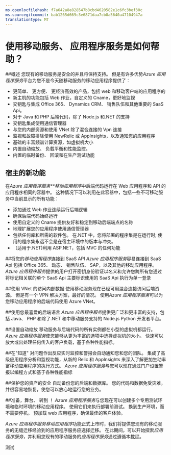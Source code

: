 ```yaml
---
ms.openlocfilehash: f7a642a8e828547b8cbd4620582e1c6fc3bef30c
ms.sourcegitcommit: bab1265d669c3e6871daa7cb8a5640a47104947a
translationtype: MT
---
```

<properties
    pageTitle="使用移动服务、 应用程序服务是如何帮助？"
    description="了解哪些优点 does 应用程序服务将向您现有的移动服务项目。"
    services="app-service\mobile"
    documentationCenter="ios"
    authors="kirillg"
    manager="dwrede"
    editor=""/>

<tags
    ms.service="app-service-mobile"
    ms.workload="mobile"
    ms.tgt_pltfrm="mobile-multiple"
    ms.devlang="na"
    ms.topic="article"
    ms.date="08/05/2015"
    ms.author="kirillg"/>

# <a name="getting-started"> </a>使用移动服务、 应用程序服务是如何帮助？

##概述
您现有的移动服务是安全的并且将保持支持。 但是有许多优势*Azure 应用程序服务*平台为您不是今天随移动服务的移动应用程序提供了︰  

- 更简单、 更方便、 更经济高效的产品，包括 web 和移动客户端的应用程序的
- 新主机的功能包括 Web 作业，自定义的 Cname，更好地监视
- 交钥匙与集成 Office 365、 Dynamics CRM、 销售队伍和其他重要的 SaaS Api。
- 对于 Java 和 PHP 后端代码，除了 Node.js 和.NET 的支持
- 交钥匙集成使用通信管理器
- 与您的内部资源和使用 VNet 除了混合连接的 Vpn 连接
- 监视和故障排除使用 NewRelic 或 AppInsights，以及通知您的应用程序
- 基础的丰富频谱计算资源，如虚拟机大小
- 内置自动缩放、 负载平衡和性能监控。
- 内置的临时备份、 回滚和在生产测试功能

## 宿主的新功能
在*Azure 应用程序服务**移动应用程序*中后端代码运行在 Web 应用程序和 API 的应用程序相同的容器中。 这种情况下可以利用在此容器中，包括一些不可移动服务中当前显示的所有功能︰

- 添加通过 Web 作业连续运行后端逻辑
- 确保后端代码始终运行
- 使用自定义的 Cname 提供友好和稳定到移动后端端点的名称
- 地理扩展您的应用程序使用通信管理器
- 包括任何库和所需的软件包。 在.NET 中，您将部署的程序集是在运行时; 使用的程序集永远不会是在宿主环境中的版本与冲突。
- （适用于.NET)利用 ASP.NET，包括 MVC 的任何功能


##将您的*移动应用程序*连接到 SaaS API
*Azure 应用程序服务*容易连接到 SaaS Api 包括 Office 365、 动态、 销售队伍、 SAP，以及其他的移动应用程序。 *Azure 应用程序服务*提供的用户打开密钥身份验证以名义和允许您跨所有您通过将标记相关联的单个 SaaS Api 主要标识使用的 SaaS Api 执行为单一登录

##使用 VNet 的访问内部数据
使用移动服务现在已经可用混合连接访问后端资源。 但是有一个 VPN 解决方案，最好的情况。 使用*Azure 应用程序服务*可以为您移动应用程序的后端代码使用 Azure VNet。

##使用您最喜爱的后端语言
*Azure 应用程序服务*提供更广泛和更丰富的支持，包括 Java、 PHP 和除了.NET 和中移动服务支持的 Node.js Python 开发者平台。

##设置自动缩放
移动服务与后端代码的所有实例都在小型的虚拟机都运行。 *Azure 应用程序服务*使您能够从更为丰富的选项中选择虚拟机的大小。 快速可以放大或出处理任何传入的客户负载，基于各种性能指标。

##在"知道"
对问题作出反应实时监控和警报会自动通知您和您的团队。 集成了高级应用程序分析和监视功能，从新的 Relic 和 AppInsights 来深入了解更加生动丰富移动应用程序的执行方式。 *Azure 应用程序服务*与您可以现在通过门户设置警报以编程方式和基于各种性能指标

##保护您的资产的安全
自动备份您的后端和数据库。 您的代码和数据免受灾难，并很容易地恢复，使您可以放心地运行您的业务。

##准备，舞台、 转到 ！
*Azure 应用程序服务*与您现在可以创建多个专用测试环境和临时环境的移动应用程序。 使用它们来执行部署前测试。 换到生产环境，而不需要停机。 预加载 web 应用程序，确保最佳的客户体验。



*Azure 应用程序服务移动应用程序*功能正式上市时，我们将提供您现有的移动服务的无缝迁移经验到的应用程序服务应选择迁移。 在此期间，可以开始探索*应用程序服务*，并利用您现有的移动服务的*应用程序服务*通过遵循本[教程](app-service-mobile-dotnet-backend-migrating-from-mobile-services-preview.md)。
 

测试
